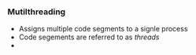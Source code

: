 ### Mutilthreading 
- Assigns multiple code segments to a signle process
- Code segements are referred to as *threads*
- 